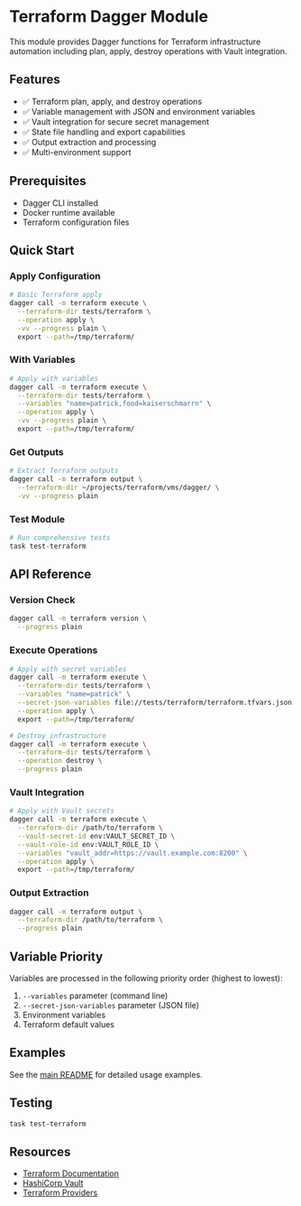 # Terraform Dagger Module

This module provides Dagger functions for Terraform infrastructure automation including plan, apply, destroy operations with Vault integration.

## Features

- ✅ Terraform plan, apply, and destroy operations
- ✅ Variable management with JSON and environment variables
- ✅ Vault integration for secure secret management
- ✅ State file handling and export capabilities
- ✅ Output extraction and processing
- ✅ Multi-environment support

## Prerequisites

- Dagger CLI installed
- Docker runtime available
- Terraform configuration files

## Quick Start

### Apply Configuration

```bash
# Basic Terraform apply
dagger call -m terraform execute \
  --terraform-dir tests/terraform \
  --operation apply \
  -vv --progress plain \
  export --path=/tmp/terraform/
```

### With Variables

```bash
# Apply with variables
dagger call -m terraform execute \
  --terraform-dir tests/terraform \
  --variables "name=patrick,food=kaiserschmarrn" \
  --operation apply \
  -vv --progress plain \
  export --path=/tmp/terraform/
```

### Get Outputs

```bash
# Extract Terraform outputs
dagger call -m terraform output \
  --terraform-dir ~/projects/terraform/vms/dagger/ \
  -vv --progress plain
```

### Test Module

```bash
# Run comprehensive tests
task test-terraform
```

## API Reference

### Version Check

```bash
dagger call -m terraform version \
  --progress plain
```

### Execute Operations

```bash
# Apply with secret variables
dagger call -m terraform execute \
  --terraform-dir tests/terraform \
  --variables "name=patrick" \
  --secret-json-variables file://tests/terraform/terraform.tfvars.json \
  --operation apply \
  export --path=/tmp/terraform/

# Destroy infrastructure
dagger call -m terraform execute \
  --terraform-dir tests/terraform \
  --operation destroy \
  --progress plain
```

### Vault Integration

```bash
# Apply with Vault secrets
dagger call -m terraform execute \
  --terraform-dir /path/to/terraform \
  --vault-secret-id env:VAULT_SECRET_ID \
  --vault-role-id env:VAULT_ROLE_ID \
  --variables "vault_addr=https://vault.example.com:8200" \
  --operation apply \
  export --path=/tmp/terraform/
```

### Output Extraction

```bash
dagger call -m terraform output \
  --terraform-dir /path/to/terraform \
  --progress plain
```

## Variable Priority

Variables are processed in the following priority order (highest to lowest):

1. `--variables` parameter (command line)
2. `--secret-json-variables` parameter (JSON file)
3. Environment variables
4. Terraform default values

## Examples

See the [main README](../README.md#terraform) for detailed usage examples.

## Testing

```bash
task test-terraform
```

## Resources

- [Terraform Documentation](https://terraform.io/docs/)
- [HashiCorp Vault](https://vaultproject.io/)
- [Terraform Providers](https://registry.terraform.io/)